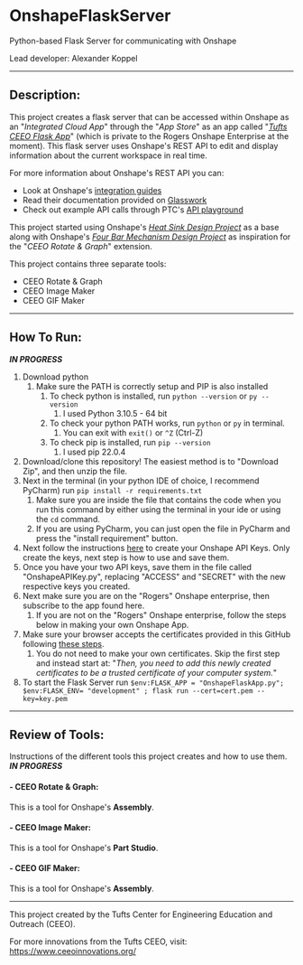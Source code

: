 # OnshapeFlaskServer
Python-based Flask Server for communicating with Onshape

Lead developer: Alexander Koppel

---
## Description:

This project creates a flask server that can be accessed within Onshape as an "*Integrated Cloud App*" through the 
"*App Store*" as an app called "*[Tufts CEEO Flask App](https://appstore.onshape.com/apps/Design%20&%20Documentation/L2TGY3UQFV4RPW7XMYDTQ76QXIK6NYLFUBT7NSI=/description)*"
(which is private to the Rogers Onshape Enterprise at the moment). This flask server uses Onshape's REST API to edit and 
display information about the current workspace in real time. 

For more information about Onshape's REST API you can:
- Look at Onshape's [integration guides](https://github.com/PTC-Education/Onshape-Integration-Guides)
- Read their documentation provided on [Glasswork](https://cad.onshape.com/glassworks/explorer/#/)
- Check out example API calls through PTC's [API playground](https://github.com/PTC-Education/PTC-API-Playground)

This project started using Onshape's [*Heat Sink Design Project*](https://github.com/PTC-Education/Heat-Sink-Design) 
as a base along with Onshape's [*Four Bar Mechanism Design Project*](https://github.com/PTC-Education/Four-Bar-Mechanism) 
as inspiration for the "*CEEO Rotate & Graph*" extension.

This project contains three separate tools:
- CEEO Rotate & Graph
- CEEO Image Maker
- CEEO GIF Maker

---
## How To Run:

***IN PROGRESS***
1. Download python
   1. Make sure the PATH is correctly setup and PIP is also installed
      1. To check python is installed, run `python --version` or `py --version`
         1. I used Python 3.10.5 - 64 bit
      2. To check your python PATH works, run `python` or `py` in terminal.
         1. You can exit with `exit()` or `^Z` (Ctrl-Z)
      3. To check pip is installed, run `pip --version`
         1. I used pip 22.0.4
2. Download/clone this repository! The easiest method is to "Download Zip", and then unzip the file.
3. Next in the terminal (in your python IDE of choice, I recommend PyCharm) run `pip install -r requirements.txt`
   1. Make sure you are inside the file that contains the code when you run this command by either using the terminal in
your ide or using the `cd` command.
   2. If you are using PyCharm, you can just open the file in PyCharm and press the "install requirement" button.
4. Next follow the instructions [here](https://github.com/PTC-Education/Onshape-Integration-Guides/blob/main/API_Intro.md#2-generating-your-onshape-api-keys)
to create your Onshape API Keys. Only create the keys, next step is how to use and save them.
5. Once you have your two API keys, save them in the file called "OnshapeAPIKey.py", replacing "ACCESS" and "SECRET"
with the new respective keys you created.
6. Next make sure you are on the "Rogers" Onshape enterprise, then subscribe to the app found here.
   1. If you are not on the "Rogers" Onshape enterprise, follow the steps below in making your own Onshape App.
7. Make sure your browser accepts the certificates provided in this GitHub following [these steps](https://github.com/PTC-Education/Onshape-Integration-Guides/blob/main/Flask_Intro.md#3-configure-flask-as-https). 
   1. You do not need to make your own certificates. Skip the first step and instead start at: "_Then, you need to add 
this newly created certificates to be a trusted certificate of your computer system._"
8. To start the Flask Server run `$env:FLASK_APP = "OnshapeFlaskApp.py"; $env:FLASK_ENV= "development" ; flask run --cert=cert.pem --key=key.pem`

---
## Review of Tools: 
Instructions of the different tools this project creates and how to use them.
***IN PROGRESS***

#### - CEEO Rotate & Graph:
This is a tool for Onshape's **Assembly**.

#### - CEEO Image Maker:
This is a tool for Onshape's **Part Studio**.

#### - CEEO GIF Maker:
This is a tool for Onshape's **Assembly**.

---
This project created by the Tufts Center for Engineering Education and Outreach (CEEO).

For more innovations from the Tufts CEEO, visit: https://www.ceeoinnovations.org/
